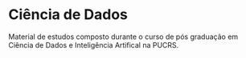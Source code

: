 # Ciência de Dados

Material de estudos composto durante o curso de pós graduação em Ciência de Dados e Inteligência Artifical na PUCRS.
